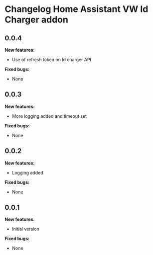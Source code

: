 # Changelog Home Assistant VW Id Charger addon

## 0.0.4

**New features:**

- Use of refresh token on Id charger API

**Fixed bugs:**

- None

## 0.0.3

**New features:**

- More logging added and timeout set

**Fixed bugs:**

- None

## 0.0.2

**New features:**

- Logging added

**Fixed bugs:**

- None

## 0.0.1

**New features:**

- Initial version

**Fixed bugs:**

- None
